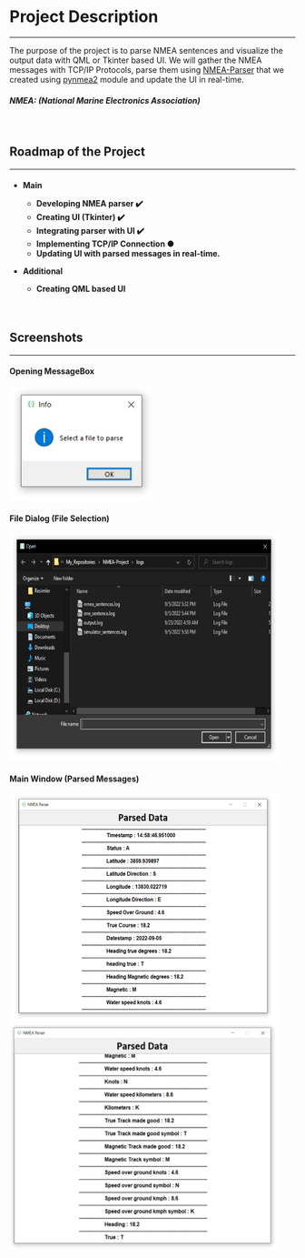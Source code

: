 # Project Description
<hr>

The purpose of the project is to parse NMEA sentences and visualize the output data with QML or Tkinter based UI. We will gather the NMEA messages with TCP/IP Protocols, parse them using [NMEA-Parser](https://github.com/Alperencode/NMEA-Parser) that we created using [pynmea2](https://github.com/Knio/pynmea2) module and update the UI in real-time.


##### NMEA: (National Marine Electronics Association)

<br>

## Roadmap of the Project
<hr>

<h4>

- Main
    - Developing NMEA parser ✔️
    - Creating UI (Tkinter) ✔️
    - Integrating parser with UI ✔️
    - Implementing TCP/IP Connection ●
    - Updating UI with parsed messages in real-time.

- Additional
    - Creating QML based UI

</h4>

<br>

## Screenshots
<hr>

#### Opening MessageBox

<img src="images/Tkinter1.PNG" width=250 height=200>

<br>

#### File Dialog (File Selection)

<img src="images/Tkinter2.PNG" width=475 height=400>

<br>

#### Main Window (Parsed Messages)

<img src="images/Tkinter3.PNG" width=475 height=400>
<img src="images/Tkinter4.PNG" width=475 height=400>